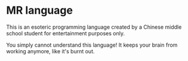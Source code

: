 # MR language

This is an esoteric programming language created by a Chinese middle school student for entertainment purposes only.

You simply cannot understand this language!
It keeps your brain from working anymore, like it's burnt out.
